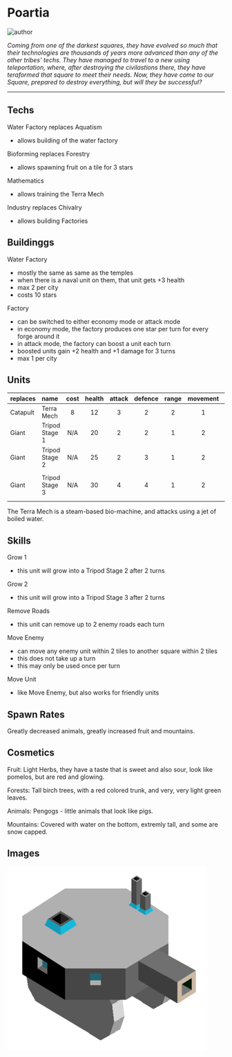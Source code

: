 # Poartia

![author](https://img.shields.io/badge/author-1ChillAnimator%7CAi--Mo%20Minister%233687-%237289DA)

*Coming from one of the darkest squares, they have evolved so much that their technologies are thousands of years more advanced than any of the other tribes' techs. They have managed to travel to a new using teleportation, where, after destroying the civilastions there, they have teraformed that square to meet their needs. Now, they have come to our Square, prepared to destroy everything, but will they be successful?*

---

## Techs

Water Factory replaces Aquatism

- allows building of the water factory

Bioforming replaces Forestry

- allows spawning fruit on a tile for 3 stars

Mathematics

- allows training the Terra Mech

Industry replaces Chivalry

- allows building Factories

## Buildinggs

Water Factory

- mostly the same as same as the temples
- when there is a naval unit on them, that unit gets +3 health
- max 2 per city
- costs 10 stars

Factory

- can be switched to either economy mode or attack mode
- in economy mode, the factory produces one star per turn for every forge around it
- in attack mode, the factory can boost a unit each turn
- boosted units gain +2 health and +1 damage for 3 turns
- max 1 per city

## Units

| replaces | name | cost | health | attack | defence | range | movement | skills |
|:---------|:-----|:----:|:------:|:------:|:-------:|:-----:|:--------:|:-------|
| Catapult | Terra Mech | 8 | 12 | 3 | 2 | 2 | 1 | - |
| Giant | Tripod Stage 1 | N/A | 20 | 2 | 2 | 1 | 2 | Grow 1, Move Enemy |
| Giant | Tripod Stage 2 | N/A | 25 | 2 | 3 | 1 | 2 | Grow 2, Move Unit |
| Giant | Tripod Stage 3 | N/A | 30 | 4 | 4 | 1 | 2 | Move Unit, Remove Roads |

The Terra Mech is a steam-based bio-machine, and attacks using a jet of boiled water.

## Skills

Grow 1

- this unit will grow into a Tripod Stage 2 after 2 turns

Grow 2

- this unit will grow into a Tripod Stage 3 after 2 turns

Remove Roads

- this unit can remove up to 2 enemy roads each turn

Move Enemy

- can move any enemy unit within 2 tiles to another square within 2 tiles
- this does not take up a turn
- this may only be used once per turn

Move Unit

- like Move Enemy, but also works for friendly units

## Spawn Rates

Greatly decreased animals, greatly increased fruit and mountains.

## Cosmetics

Fruit: Light Herbs, they have a taste that is sweet and also sour, look like pomelos, but are red and glowing.  

Forests: Tall birch trees, with a red colored trunk, and very, very light green leaves.  

Animals: Pengogs - little animals that look like pigs.  

Mountains: Covered with water on the bottom, extremly tall, and some are snow capped.


## Images

![The TerraMech](../images/poartia0.png)
